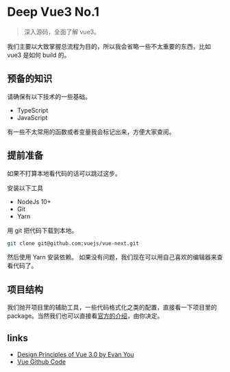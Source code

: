 # Deep Vue3 No.1

> 深入源码，全面了解 vue3。

<!-- 花了 2 天把 vue3 最新版的代码看完了，有些收获，希望分享给大家。 -->

我们主要以大致掌握总流程为目的，所以我会省略一些不太重要的东西，比如 vue3 是如何 build 的。

## 预备的知识

请确保有以下技术的一些基础。

- TypeScript
- JavaScript

有一些不太常用的函数或者变量我会标记出来，方便大家查阅。

## 提前准备

如果不打算本地看代码的话可以跳过这步。

安装以下工具

- NodeJs 10+
- Git
- Yarn

用 git 把代码下载到本地。

```bash
git clone git@github.com:vuejs/vue-next.git
```

然后使用 Yarn 安装依赖。
如果没有问题，我们现在可以用自己喜欢的编辑器来查看代码了。

## 项目结构

我们抛开项目里的辅助工具，一些代码格式化之类的配置，直接看一下项目里的 package。当然我们也可以直接看[官方的介绍](./contributing.md)，由你决定。

## links

- [Design Principles of Vue 3.0 by Evan You](https://www.youtube.com/watch?v=WLpLYhnGqPA)
- [Vue Github Code](https://github.com/vuejs/vue-next)
